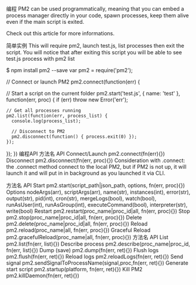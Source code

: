 编程
PM2 can be used programmatically, meaning that you can embed a process manager directly in your code, spawn processes, keep them alive even if the main script is exited.

Check out this article for more informations.

简单实例
This will require pm2, launch test.js, list processes then exit the script. You will notice that after exiting this script you will be able to see test.js process with pm2 list

$ npm install pm2 --save
var pm2 = require('pm2');

// Connect or launch PM2
pm2.connect(function(err) {

  // Start a script on the current folder
  pm2.start('test.js', { name: 'test' }, function(err, proc) {
    if (err) throw new Error('err');

    // Get all processes running
    pm2.list(function(err, process_list) {
      console.log(process_list);

      // Disconnect to PM2
      pm2.disconnect(function() { process.exit(0) });
    });
  });
})
编程API
方法名 API
Connect/Launch  pm2.connect(fn(err){})
Disconnect  pm2.disconnect(fn(err, proc){})
Consideration with .connect: the .connect method connect to the local PM2, but if PM2 is not up, it will launch it and will put in in background as you launched it via CLI.

方法名 API
Start   pm2.start(script_path|json_path, options, fn(err, proc){})
Options nodeArgs(arr), scriptArgs(arr), name(str), instances(int), error(str), output(str), pid(int), cron(str), mergeLogs(bool), watch(bool), runAsUser(int), runAsGroup(int), executeCommand(bool), interpreter(str), write(bool)
Restart pm2.restart(proc_name|proc_id|all, fn(err, proc){})
Stop    pm2.stop(proc_name|proc_id|all, fn(err, proc){})
Delete  pm2.delete(proc_name|proc_id|all, fn(err, proc){})
Reload  pm2.reload(proc_name|all, fn(err, proc){})
Graceful Reload pm2.gracefulReload(proc_name|all, fn(err, proc){})
方法名 API
List    pm2.list(fn(err, list){})
Describe process    pm2.describe(proc_name|proc_id, fn(err, list){})
Dump (save) pm2.dump(fn(err, ret){})
Flush logs  pm2.flush(fn(err, ret){})
Reload logs pm2.reloadLogs(fn(err, ret){})
Send signal pm2.sendSignalToProcessName(signal,proc,fn(err, ret){})
Generate start script   pm2.startup(platform, fn(err, ret){})
Kill PM2    pm2.killDaemon(fn(err, ret){})